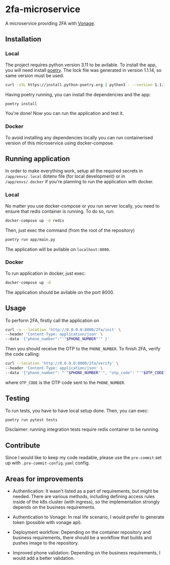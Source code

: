 # 2fa-microservice
A microservice providing 2FA with [Vonage](https://developer.vonage.com/en/home).


## Installation

### Local
The project requires python version 3.11 to be avilable.
To install the app, you will need install [poetry](https://python-poetry.org/docs/#installation). The lock file was generated in version 1.1.14, so same version must be used.
```bash
curl -sSL https://install.python-poetry.org | python3 - --version 1.1.14
```
Having poetry running, you can install the dependencies and the app:
```bash
poetry install
```
You're done! Now you can run the application and test it.

### Docker
To avoid installing any dependencies locally you can run containerised version of this microservice using docker-compose.

## Running application
In order to make everything work, setup all the required secrets in `/app/envs/.local` dotenv file (for local development) or in `/app/envs/.docker` if you're planning to run the application with docker.
### Local
No matter you use docker-compose or you run server locally, you need to ensure that redis container is running. To do so, run:
```bash
docker-compose up -d redis
```
Then, just exec the command (from the root of the repository)
```bash
poetry run app/main.py
```
The application will be avilable on `localhost:8000`.

### Docker
To run application in docker, just exec:
```bash
docker-compose up -d
```
The application should be avilable on the port 8000.

## Usage
To perform 2FA, firstly call the application on
```bash
curl -v --location 'http://0.0.0.0:8000/2fa/init' \
--header 'Content-Type: application/json' \
--data '{"phone_number":"'"$PHONE_NUMBER"'" }'
```
Then you should receive the OTP to the `PHONE_NUMBER`. To finish 2FA, verify the code calling:
```bash
curl --location 'http://0.0.0.0:8000/2fa/verify' \
--header 'Content-Type: application/json' \
--data '{"phone_number": "'"$PHONE_NUMBER"'", "otp_code": "'"$OTP_CODE"'"}'
```
where `OTP_CODE` is the OTP code sent to the `PHONE_NUMBER`.

## Testing
To run tests, you have to have local setup done. Then, you can exec:
```bash
poetry run pytest tests
```
Disclaimer: running integration tests require redis container to be running.

## Contribute
Since I would like to keep my code readable, please use the `pre-commit` set up with `.pre-commit-config.yaml` config.

## Areas for improvements
* Authentication:
It wasn't listed as a part of requirements, but might be needed. There are various methods, including defining access rules inside of the k8s cluster (with ingress), so the implementation strongly depends on the business requirements.

* Authentication to Vonage:
In real life scenario, I would prefer to generate token (possible with vonage api).

* Deployment workflow:
Depending on the container repository and business requirements, there should be a workflow that builds and pushes image to the repository.

* Improved phone validation:
Depending on the business requirements, I would add a better validation.
